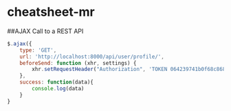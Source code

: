 # cheatsheet-mr
##AJAX Call to a REST API

```javascript
$.ajax({
	type: 'GET',
	url: 'http://localhost:8000/api/user/profile/',
	beforeSend: function (xhr, settings) {
        xhr.setRequestHeader("Authorization", 'TOKEN 064239741b0f68c868365a5e504169fcf2499a26');
    },
	success: function(data){
		console.log(data)
	}
}
```
